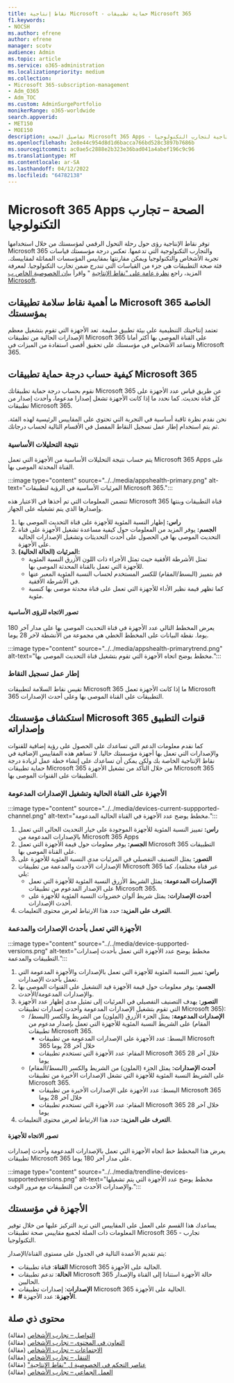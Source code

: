 ```yaml
---
title: نقاط إنتاجية Microsoft - حماية تطبيقات Microsoft 365
f1.keywords:
- NOCSH
ms.author: efrene
author: efrene
manager: scotv
audience: Admin
ms.topic: article
ms.service: o365-administration
ms.localizationpriority: medium
ms.collection:
- Microsoft 365-subscription-management
- Adm_O365
- Adm_TOC
ms.custom: AdminSurgePortfolio
monikerRange: o365-worldwide
search.appverid:
- MET150
- MOE150
description: تفاصيل الصحة Microsoft 365 Apps - درجة الإنتاجية لتجارب التكنولوجيا.
ms.openlocfilehash: 2e8e44c954d8d1d6bacca766bd528c3897b7686b
ms.sourcegitcommit: ac0ae5c2888e2b323e36bad041a4abef196c9c96
ms.translationtype: MT
ms.contentlocale: ar-SA
ms.lasthandoff: 04/12/2022
ms.locfileid: "64782138"
---
```

# <a name="microsoft-365-apps-health--technology-experiences"></a>Microsoft 365 Apps الصحة – تجارب التكنولوجيا

توفر نقاط الإنتاجية رؤى حول رحلة التحول الرقمي لمؤسستك من خلال استخدامها Microsoft 365 والتجارب التكنولوجية التي تدعمها. تعكس درجة مؤسستك قياسات تجربة الأشخاص والتكنولوجيا ويمكن مقارنتها بمقاييس المؤسسات المماثلة لمقاييسك. فئة صحة التطبيقات هي جزء من القياسات التي تندرج ضمن تجارب التكنولوجيا. لمعرفة المزيد، راجع [نظرة عامة على "نقاط الإنتاجية](productivity-score.md) " واقرأ [بيان الخصوصية الخاص ب Microsoft](https://privacy.microsoft.com/privacystatement).

## <a name="why-your-organizations-microsoft-365-apps-health-score-matters"></a>ما أهمية نقاط سلامة تطبيقات Microsoft 365 الخاصة بمؤسستك

تعتمد إنتاجيتك التنظيمية على بيئة تطبيق سليمة. تعد الأجهزة التي تقوم بتشغيل معظم الإصدارات الحالية من تطبيقات Microsoft 365 على القناة الموصى بها أكثر أمانا وتساعد الأشخاص في مؤسستك على تحقيق أقصى استفادة من الميزات في Microsoft 365.

## <a name="how-we-calculate-the-microsoft-365-apps-health-score"></a>كيفية حساب درجة حماية تطبيقات Microsoft 365

نقوم بحساب درجة حماية تطبيقاتك Microsoft 365 عن طريق قياس عدد الأجهزة على كل قناة تحديث. كما نحدد ما إذا كانت الأجهزة تشغل إصدارا مدعوما، وأحدث إصدار من تطبيقات Microsoft 365.

نحن نقدم نظرة ثاقبة أساسية في التجربة التي تحتوي على المقاييس الرئيسية لهذه الفئة. ثم يتم استخدام إطار عمل تسجيل النقاط المفصل في الأقسام التالية لحساب درجاتك.

### <a name="primary-insight"></a>نتيجة التحليلات الأساسية

يتم حساب نتيجة التحليلات الأساسية من الأجهزة التي تعمل Microsoft 365 Apps على القناة المحدثة الموصى بها.

:::image type="content" source="../../media/appshealth-primary.png" alt-text="المرئيات الأساسية في الرؤية لتطبيقات Microsoft 365.":::

تتضمن المعلومات التي تم أخذها في الاعتبار هذه Microsoft 365 قناة التطبيقات وبنتها وإصدارها الذي يتم تشغيله على الجهاز.

1. **راس:**  إظهار النسبة المئوية للأجهزة على قناة التحديث الموصى بها
1. **الجسم:**  يوفر المزيد من المعلومات حول كيفية مساعدة تشغيل الأجهزة على قناة التحديث الموصى بها في الحصول على أحدث التحديثات وتشغيل الإصدارات الحالية على الأجهزة.
1. **المرئيات (الحالة الحالية):**
    - تمثل الأشرطة الأفقية حيث تمثل الأجزاء ذات اللون الأزرق النسبة المئوية للأجهزة التي تعمل بالقناة المحدثة الموصى بها.
    - قم بتمييز (البسط/المقام) للكسر المستخدم لحساب النسبة المئوية المعبر عنها في الأشرطة الأفقية.
    - كما تظهر قيمة نظير الأداء للأجهزة التي تعمل على قناة محدثة موصى بها كنسبة مئوية.

#### <a name="trend-visualization-of-the-primary-insight"></a>تصور الاتجاه للرؤى الأساسية

يعرض المخطط التالي عدد الأجهزة في قناة التحديث الموصى بها على مدار آخر 180 يوما. نقطة البيانات على المخطط الخطي هي مجموعة من الأنشطة لآخر 28 يوما.

:::image type="content" source="../../media/appshealth-primarytrend.png" alt-text="مخطط يوضح اتجاه الأجهزة التي تقوم بتشغيل قناة التحديث الموصى بها.":::

### <a name="scoring-framework"></a>إطار عمل تسجيل النقاط

تقيس نقاط السلامة لتطبيقات Microsoft 365 ما إذا كانت الأجهزة تعمل Microsoft 365 التطبيقات على القناة الموصى بها وعلى أحدث الإصدارات.

## <a name="explore-your-organization-microsoft-365-app-channels-and-versions"></a>استكشاف مؤسستك Microsoft 365 قنوات التطبيق وإصداراته

كما نقدم معلومات الدعم التي تساعدك على الحصول على رؤية إضافية للقنوات والإصدارات التي تعمل بها أجهزة مؤسستك حاليا. لا تساهم هذه المقاييس الإضافية في نقاط الإنتاجية الخاصة بك ولكن يمكن أن تساعدك على إنشاء خطة عمل لزيادة درجة حماية تطبيقات Microsoft 365 من خلال التأكد من تشغيل الأجهزة Microsoft 365 التطبيقات على القنوات الموصى بها.

### <a name="devices-on-current-channel-and-running-supported-versions"></a>الأجهزة على القناة الحالية وتشغيل الإصدارات المدعومة

:::image type="content" source="../../media/devices-current-suppported-channel.png" alt-text="مخطط يوضح عدد الأجهزة في القناة الحالية المدعومة.":::

1. **راس:**  تمييز النسبة المئوية للأجهزة الموجودة على خيار التحديث الحالي التي تعمل بالإصدارات المدعومة من Microsoft 365 Apps
1. **الجسم:**  يوفر معلومات حول قيمة الأجهزة التي تعمل Microsoft 365 التطبيقات على القناة الموصى بها.
1. **التصور:**  يمثل التصنيف التفصيلي في المرئيات مدى النسبة المئوية للأجهزة على الإصدارات الأحدث والمدعمة من تطبيقات Microsoft 365 عبر قناة مختلفة)، كما يلي:
    - **الإصدارات المدعومة:** يمثل الشريط الأزرق النسبة المئوية للأجهزة التي تعمل على الإصدار المدعوم من تطبيقات Microsoft 365.
    - **أحدث الإصدارات:** يمثل شريط ألوان خضروات النسبة المئوية للأجهزة على أحدث الإصدارات.
1. **التعرف على المزيد:**   حدد هذا الارتباط لعرض محتوى التعليمات.

### <a name="devices-running-latest-and-supported-versions"></a>الأجهزة التي تعمل بأحدث الإصدارات والمدعمة

:::image type="content" source="../../media/device-supported-versions.png" alt-text="مخطط يوضح عدد الأجهزة التي تعمل بأحدث إصدارات التطبيقات والمدعمة.":::

1. **راس:**  تمييز النسبة المئوية للأجهزة التي تعمل بالإصدارات والأجهزة المدعومة التي تعمل بأحدث الإصدارات.
1. **الجسم:**  يوفر معلومات حول قيمة الأجهزة قيد التشغيل على القنوات الموصى بها والإصدارات المدعومة/الأحدث.
1. **التصور:** يهدف التصنيف التفصيلي في المرئيات إلى تمثيل مدى إظهار عدد الأجهزة التي تقوم بتشغيل الإصدارات المدعومة وأحدث إصدارات تطبيقات Microsoft 365):
    - **الإصدارات المدعومة:** يمثل الجزء الأزرق (الملون) من الشريط والكسر (البسط/المقام) على الشريط النسبة المئوية للأجهزة التي تعمل بإصدار مدعوم من تطبيقات Microsoft 365.
        - البسط: عدد الأجهزة على الإصدارات المدعومة من تطبيقات Microsoft 365 خلال آخر 28 يوما
        - المقام: عدد الأجهزة التي تستخدم تطبيقات Microsoft 365 خلال آخر 28 يوما
    - **أحدث الإصدارات:** يمثل الجزء (الملون) من الشريط والكسر (البسط/المقام) على الشريط النسبة المئوية للأجهزة التي تشغل الإصدارات الأخيرة من تطبيقات Microsoft 365.
        - البسط: عدد الأجهزة على الإصدارات الأخيرة من تطبيقات Microsoft 365 خلال آخر 28 يوما
        - المقام: عدد الأجهزة التي تستخدم تطبيقات Microsoft 365 خلال آخر 28 يوما
1. **التعرف على المزيد:**   حدد هذا الارتباط لعرض محتوى التعليمات.

#### <a name="trend-visualization-of-the-devices"></a>تصور الاتجاه للأجهزة

يعرض هذا المخطط خط اتجاه الأجهزة التي تعمل بالإصدارات المدعومة وأحدث إصدارات تطبيقات Microsoft 365 على مدار آخر 180 يوما.

:::image type="content" source="../../media/trendline-devices-supportedversions.png" alt-text="مخطط يوضح عدد الأجهزة التي يتم تشغيلها والإصدارات الأحدث من التطبيقات مع مرور الوقت.":::

## <a name="devices-in-your-organization"></a>الأجهزة في مؤسستك

يساعدك هذا القسم على العمل على المقاييس التي تريد التركيز عليها من خلال توفير المعلومات ذات الصلة لجميع مقاييس صحة تطبيقات Microsoft 365 - تجارب التكنولوجيا.

يتم تقديم الأعمدة التالية في الجدول على مستوى القناة/الإصدار:

- **القناة**: قناة تطبيقات Microsoft 365 الحالية على الأجهزة.
- **الحالة**: تدعم تطبيقات Microsoft 365 حالة الأجهزة استنادا إلى القناة والإصدار الحاليين.
- **الإصدارات**: إصدارات تطبيقات Microsoft 365 الحالية على الأجهزة.
- **# الأجهزة**: عدد الأجهزة.

## <a name="related-content"></a>محتوى ذي صلة

[التواصل – تجارب الأشخاص](communication.md) (مقالة)\
[التعاون في المحتوى – تجارب الأشخاص](content-collaboration.md) (مقالة)\
[الاجتماعات – تجارب الأشخاص](meetings.md) (مقالة)\
[التنقل – تجارب الأشخاص](mobility.md) (مقالة)\
[عناصر التحكم في الخصوصية ل "نقاط الإنتاجية"](privacy.md) (مقالة)\
[العمل الجماعي – تجارب الأشخاص](teamwork.md) (مقالة)